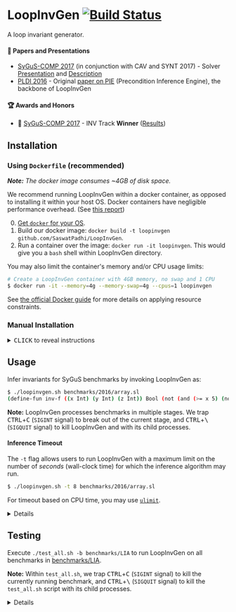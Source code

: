 # LoopInvGen [![Build Status](https://travis-ci.org/SaswatPadhi/LoopInvGen.svg?branch=master)][travis]

A loop invariant generator.

#### :page_with_curl: Papers and Presentations

- [SyGuS-COMP 2017][SyGuSCOMP17] (in conjunction with CAV and SYNT 2017) -
  Solver [Presentation](docs/2017_SyGuS-COMP-Presentation.pdf) and [Description](docs/2017_SyGuS-COMP-Description.pdf)
- [PLDI 2016](http://conf.researchr.org/home/pldi-2016) -
  Original [paper on PIE](http://saswatpadhi.github.io/assets/pdf/pldi2016_pie.pdf) (Precondition Inference Engine), the backbone of LoopInvGen

#### :trophy: Awards and Honors

- :1st_place_medal: [SyGuS-COMP 2017][SyGuSCOMP17] - INV Track **Winner** ([Results](http://sygus.seas.upenn.edu/files/sygus-comp17_results.pdf))

## Installation

### Using `Dockerfile` (recommended)

_**Note:** The docker image consumes ~4GB of disk space._

We recommend running LoopInvGen within a docker container,
as opposed to installing it within your host OS.
Docker containers have negligible performance overhead.
(See [this report](http://domino.research.ibm.com/library/cyberdig.nsf/papers/0929052195DD819C85257D2300681E7B/$File/rc25482.pdf))

0. [Get `docker` for your OS](https://docs.docker.com/install).
1. Build our docker image: `docker build -t loopinvgen github.com/SaswatPadhi/LoopInvGen`.
2. Run a container over the image: `docker run -it loopinvgen`. This would give you a `bash` shell within LoopInvGen directory.

You may also limit the container's memory and/or CPU usage limits:
```bash
# Create a LoopInvGen container with 4GB memory, no swap and 1 CPU
$ docker run -it --memory=4g --memory-swap=4g --cpus=1 loopinvgen
```

See [the official Docker guide](https://docs.docker.com/config/containers/resource_constraints)
for more details on applying resource constraints.



### Manual Installation

<details>

<summary><kbd>CLICK</kbd> to reveal instructions</summary>

#### 0. Get the required packages for your OS.

Please see the [`Dockerfile`](Dockerfile#L19-L21) for the complete list of required packages
for building LoopInvGen and its dependencies.  
Most of these packages are already installed on standard installations of most *nix distributions,
except, may be, these: `aspcud libgmp-dev libomp-dev m4`.

#### 1. Install `ocaml` >= 4.04.2.
We recommend using an OCaml compiler with [`flambda`][flambda] optimizations enabled.
For example, with [`opam`](https://opam.ocaml.org/), you could:
- run `opam switch 4.06.1+flambda` for opam 1.x
- run `opam switch create 4.06.1+flambda` for opam 2.x

#### 2. `opam install` the dependencies.
```bash
$ opam install alcotest.0.8.3 core.v0.11.0 core_extended.v0.11.0 jbuilder.1.0+beta20
```

#### 3. Get the [Z3 project][z3].
We have tested LoopInvGen with the latest stable version of Z3 (4.6.0).
You could either:
- `git checkout https://github.com/Z3Prover/z3.git` for the bleeding edge version, or
- `wget https://github.com/Z3Prover/z3/archive/z3-4.6.0.zip && unzip z3-4.6.0.zip` for the stable version

#### 4. `git clone` this project, and build everything.
```bash
$ ./build_all.sh -z /PATH/TO/z3_dir
```
The `build_all.sh` script would build Z3, copy it to `./_dep/`, and then build LoopInvGen.
Alternatively, you can copy a precompiled version of Z3 to `./_dep/`, and simply run `./build_all.sh`.

For debug builds, use the `-D` or `--debug` switch when invoking `./build_all.sh`.

For future builds after any changes to the source code, you only need to run `jbuilder build`.
You can configure the build mode to either `debug` (default) or `optimize`,
using: `jbuilder build @<mode>`.  
(You would need to run `jbuilder build` after changing the build mode.)

</details>

## Usage

Infer invariants for SyGuS benchmarks by invoking LoopInvGen as:
```bash
$ ./loopinvgen.sh benchmarks/2016/array.sl
(define-fun inv-f ((x Int) (y Int) (z Int)) Bool (not (and (>= x 5) (not (<= y z)))))
```

**Note:** LoopInvGen processes benchmarks in multiple stages.
We trap <kbd>CTRL</kbd>+<kbd>C</kbd> (`SIGINT` signal) to break out of the current stage,
and <kbd>CTRL</kbd>+<kbd>\\</kbd> (`SIGQUIT` signal) to kill LoopInvGen and with its child processes.

#### Inference Timeout

The `-t` flag allows users to run LoopInvGen with a maximum limit
on the number of _seconds_ (wall-clock time) for which the inference algorithm may run.
```bash
$ ./loopinvgen.sh -t 8 benchmarks/2016/array.sl
```

For timeout based on CPU time, you may use [`ulimit`](https://ss64.com/bash/ulimit.html).

<details>

#### Verifying Generated Invariants

The `-v` switch makes LoopInvGen verify the generated invariant:
```bash
$ ./loopinvgen.sh -v benchmarks/2016/array.sl
PASS
```

It gives one of the following verdicts:
```
PASS                : The generated invariant successfully verifies the benchmark.
PASS (NO SOLUTION)  : The benchmark is invalid (no invariant can verify it),
                      and no invariant was generated.
FAIL {<vc1>;...}    : The generated invariant fails to verify the VCs: vc1, vc2 etc.
                      where each VC is one of {pre, post, trans}.
FAIL (NO SOLUTION)  : The benchmark is invalid (no invariant can verify it),
                      but an invariant (that is not empty/false) was generated.
[TIMEOUT] <verdict> : Invariant inference timed out.
                      With an empty (false) invariant, <verdict> is one of the verdicts above.
```

Try `./loopinvgen.sh -h` for other options that allow more control over the inference process.

</details>


## Testing

Execute `./test_all.sh -b benchmarks/LIA` to run LoopInvGen on all benchmarks in [benchmarks/LIA].

**Note:** Within `test_all.sh`,
we trap <kbd>CTRL</kbd>+<kbd>C</kbd> (`SIGINT` signal) to kill the currently running benchmark,
and <kbd>CTRL</kbd>+<kbd>\\</kbd> (`SIGQUIT` signal) to kill the `test_all.sh` script with its child processes.

<details>

The `test_all.sh` script invokes LoopInvGen for invariant inference,
and then verifies that the generated invariant is sufficient to prove correctness of the SyGuS benchmark.  
For each benchmark, it generates one of the verdicts mentioned [above](#verifying-generated-invariants), or:
```
[SKIPPED] <verdict> : Invariant inference was skipped for an already passing benchmark.
                      <verdict> is one of the PASS verdicts above.
```

#### Caching of Results

Since `test_all.sh` caches results from previous runs, it skips benchmarks that are known to be passing.  
This may be disabled by:
- using the `-r` or `--rerun-cached` switch with `test_all.sh`, or
- deleting the previous log directory (default: `_log`), or
- specifying a new log directory (`-l _new_log`).

#### Benchmarking with Other Inference Tools

`test_all.sh` is a generic benchmarking script that may run any invariant inference tool.
which accepts the SyGuS format. This makes it easier for us to compare various tools easily.  
To use an invariant inference tool other than LoopInvGen, invoke it as:
`test_all.sh -b <path/to/benchmarks> -T <path/to/tool> [-- -tool -specific -options]`

Try `./test_all.sh -h` for more options.

</details>



[flambda]:        https://caml.inria.fr/pub/docs/manual-ocaml/flambda.html
[travis]:         https://travis-ci.org/SaswatPadhi/LoopInvGen
[z3]:             https://github.com/Z3Prover/z3
[benchmarks/LIA]: benchmarks/LIA
[SyGuSCOMP17]:    http://www.sygus.org/SyGuS-COMP2017.html